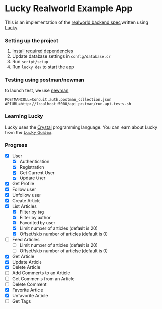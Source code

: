 # Lucky Realworld Example App

This is an implementation of the [realworld backend spec](https://github.com/gothinkster/realworld) written using [Lucky](https://luckyframework.org).

### Setting up the project

1. [Install required dependencies](https://luckyframework.org/guides/getting-started/installing#install-required-dependencies)
1. Update database settings in `config/database.cr`
1. Run `script/setup`
1. Run `lucky dev` to start the app


### Testing using postman/newman
to launch test, we use [newman](https://github.com/postmanlabs/newman#getting-started)

    POSTMANCOLL=Conduit.auth.postman_collection.json APIURL=http://localhost:5000/api postman/run-api-tests.sh

### Learning Lucky

Lucky uses the [Crystal](https://crystal-lang.org) programming language. You can learn about Lucky from the [Lucky Guides](https://luckyframework.org/guides/getting-started/why-lucky).


### Progress

- [x] User
  - [x] Authentication
  - [x] Registration
  - [x] Get Current User
  - [x] Update User
- [x] Get Profile
- [x] Follow user
- [x] Unfollow user
- [x] Create Article
- [x] List Articles
  - [x] Filter by tag
  - [x] Filter by author
  - [x] Favorited by user
  - [x] Limit number of articles (default is 20)
  - [x] Offset/skip number of articles (default is 0)
- [ ] Feed Articles
  - [ ] Limit number of articles (default is 20)
  - [ ] Offset/skip number of articlse (default is 0)
- [x] Get Article
- [x] Update Article
- [x] Delete Article
- [ ] Add Comments to an Article
- [ ] Get Comments from an Article
- [ ] Delete Comment
- [x] Favorite Article
- [x] Unfavorite Article
- [ ] Get Tags
